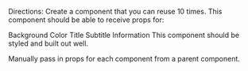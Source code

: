 Directions:
Create a component that you can reuse 10 times. This component should be able to receive props for:

Background Color
Title
Subtitle
Information
This component should be styled and built out well.

Manually pass in props for each component from a parent component.
